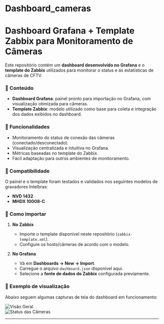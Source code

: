 # Dashboard_cameras

# Dashboard Grafana + Template Zabbix para Monitoramento de Câmeras

Este repositório contém um **dashboard desenvolvido no Grafana** e o **template do Zabbix** utilizados para monitorar o status e as estatísticas de câmeras de CFTV.

### 🔹 Conteúdo
- **Dashboard Grafana**: painel pronto para importação no Grafana, com visualização otimizada para câmeras.  
- **Template Zabbix**: modelo utilizado como base para coleta e integração dos dados exibidos no dashboard.  

### 🔹 Funcionalidades
- Monitoramento do status de conexão das câmeras (conectado/desconectado).  
- Visualização centralizada e intuitiva no Grafana.  
- Métricas baseadas no template do Zabbix.  
- Fácil adaptação para outros ambientes de monitoramento.  

### 🔹 Compatibilidade
O painel e o template foram testados e validados nos seguintes modelos de gravadores Intelbras:
- **NVD 1432**
- **MHDX 10008-C**

### 🔹 Como importar
1. **No Zabbix**  
   - Importe o template disponível neste repositório (`zabbix-template.xml`).  
   - Configure os hosts/câmeras de acordo com o modelo.  

2. **No Grafana**  
   - Vá em **Dashboards → New → Import**.  
   - Carregue o arquivo `dashboard.json` disponível aqui.  
   - Selecione a **fonte de dados do Zabbix** configurada previamente.  

### 🔹 Exemplo de visualização
Abaixo seguem algumas capturas de tela do dashboard em funcionamento:

![Visão Geral](imagens/dashboard1.png)  
![Status das Câmeras](imagens/dashboard2.png)  

---
